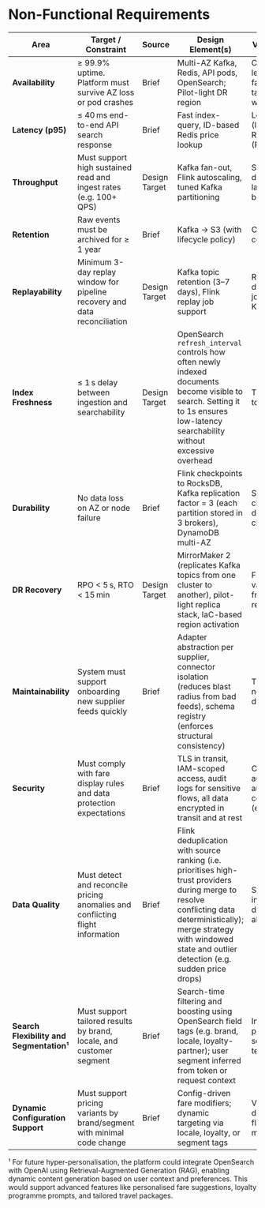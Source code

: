 # Non-Functional Requirements

| Area               | Target / Constraint                                                   | Source        | Design Element(s)                                                                  | Validation Method(s)                                                                 |
|--------------------|------------------------------------------------------------------------|----------------|---------------------------------------|----------------------------------------------------------------------------------------|
| **Availability**   | ≥ 99.9% uptime. Platform must survive AZ loss or pod crashes          | Brief         | Multi-AZ Kafka, Redis, API pods, OpenSearch; Pilot-light DR region                 | Chaos testing (AZ-level and pod-level failures). Verify ALB target health removal within 5 s |
| **Latency (p95)**  | ≤ 40 ms end-to-end API search response                                 | Brief         | Fast index-query, ID-based Redis price lookup                                      | Load tests, profiling (latency hotspots), RED metrics (Rate/Errors/Duration)           |
| **Throughput**     | Must support high sustained read and ingest rates (e.g. 100+ QPS)      | Design Target | Kafka fan-out, Flink autoscaling, tuned Kafka partitioning                         | Soak tests (long-duration load), Kafka lag, Flink backpressure metrics                 |
| **Retention**      | Raw events must be archived for ≥ 1 year                               | Brief         | Kafka → S3 (with lifecycle policy)                    | Confirm S3 lifecycle config                 |
| **Replayability**  | Minimum 3-day replay window for pipeline recovery and data reconciliation                      | Design Target | Kafka topic retention (3–7 days), Flink replay job support                         | Run manual replay dry-run, confirm Flink job rehydrates from Kafka/savepoint           |
| **Index Freshness**| ≤ 1 s delay between ingestion and searchability                        | Design Target | OpenSearch `refresh_interval` controls how often newly indexed documents become visible to search. Setting it to 1s ensures low-latency searchability without excessive overhead                                                 | Track p95 ingestion-to-query delta                                                     |
| **Durability**     | No data loss on AZ or node failure                                     | Brief         | Flink checkpoints to RocksDB, Kafka replication factor = 3 (each partition stored in 3 brokers), DynamoDB multi-AZ                             | Simulated AZ loss, checkpoint restore, data consistency checks                         |
| **DR Recovery**    | RPO < 5 s, RTO < 15 min                                                | Design Target | MirrorMaker 2 (replicates Kafka topics from one cluster to another), pilot-light replica stack, IaC-based region activation              | Fire-drill simulation, validate data freshness post-recovery                           |
| **Maintainability**| System must support onboarding new supplier feeds quickly              | Brief         | Adapter abstraction per supplier, connector isolation (reduces blast radius from bad feeds), schema registry (enforces structural consistency)             | Time-to-integrate new feed; error rate during first sync                               |
| **Security**       | Must comply with fare display rules and data protection expectations   | Brief         | TLS in transit, IAM-scoped access, audit logs for sensitive flows, all data encrypted in transit and at rest                  | Config reviews, automated scans, audit trail, automated compliance scanning (e.g. AWS Config)                      |
| **Data Quality**   | Must detect and reconcile pricing anomalies and conflicting flight information | Brief         | Flink deduplication with source ranking (i.e. prioritises high-trust providers during merge to resolve conflicting data deterministically); merge strategy with windowed state and outlier detection (e.g. sudden price drops) | Simulated conflict injection, anomaly detection metrics, alert thresholds |
| **Search Flexibility and Segmentation¹** | Must support tailored results by brand, locale, and customer segment | Brief | Search-time filtering and boosting using OpenSearch field tags (e.g. brand, locale, loyalty-partner); user segment inferred from token or request context | Integration tests with personalised search scenarios; audit query templates |
| **Dynamic Configuration Support** | Must support pricing variants by brand/segment with minimal code change | Brief | Config-driven fare modifiers; dynamic targeting via locale, loyalty, or segment tags | Variant tracking dashboards, feature flag logs, rollout monitoring |

¹ For future hyper-personalisation, the platform could integrate OpenSearch with OpenAI using Retrieval-Augmented Generation (RAG), enabling dynamic content generation based on user context and preferences. This would support advanced features like personalised fare suggestions, loyalty programme prompts, and tailored travel packages.